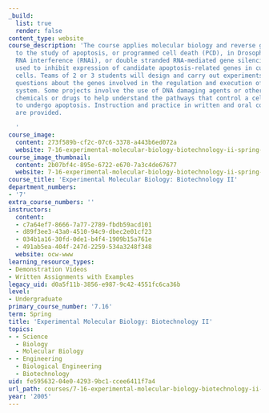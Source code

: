 ```yaml
---
_build:
  list: true
  render: false
content_type: website
course_description: 'The course applies molecular biology and reverse genetics approaches
  to the study of apoptosis, or programmed cell death (PCD), in Drosophila cells.
  RNA interference (RNAi), or double stranded RNA-mediated gene silencing, will be
  used to inhibit expression of candidate apoptosis-related genes in cultured Drosophila
  cells. Teams of 2 or 3 students will design and carry out experiments to address
  questions about the genes involved in the regulation and execution of PCD in this
  system. Some projects involve the use of DNA damaging agents or other cytotoxic
  chemicals or drugs to help understand the pathways that control a cell''s decision
  to undergo apoptosis. Instruction and practice in written and oral communication
  are provided.

  '
course_image:
  content: 273f589b-cf2c-07c6-3378-a443b6ed072a
  website: 7-16-experimental-molecular-biology-biotechnology-ii-spring-2005
course_image_thumbnail:
  content: 2b07bf4c-895e-6722-e670-7a3c4de67677
  website: 7-16-experimental-molecular-biology-biotechnology-ii-spring-2005
course_title: 'Experimental Molecular Biology: Biotechnology II'
department_numbers:
- '7'
extra_course_numbers: ''
instructors:
  content:
  - c7a64ef7-8666-7a77-2789-fbdb59acd101
  - d89f3ee3-43a0-4510-94c9-dbec2e01cf23
  - 034b1a16-30fd-0de1-b4f4-1909b15a761e
  - 491ab5ea-404f-247d-2259-534a3248f348
  website: ocw-www
learning_resource_types:
- Demonstration Videos
- Written Assignments with Examples
legacy_uid: d0a5f11b-3856-e987-9c42-4551fc6ca36b
level:
- Undergraduate
primary_course_number: '7.16'
term: Spring
title: 'Experimental Molecular Biology: Biotechnology II'
topics:
- - Science
  - Biology
  - Molecular Biology
- - Engineering
  - Biological Engineering
  - Biotechnology
uid: fe595632-04e0-4293-9bc1-ccee6411f7a4
url_path: courses/7-16-experimental-molecular-biology-biotechnology-ii-spring-2005
year: '2005'
---
```

